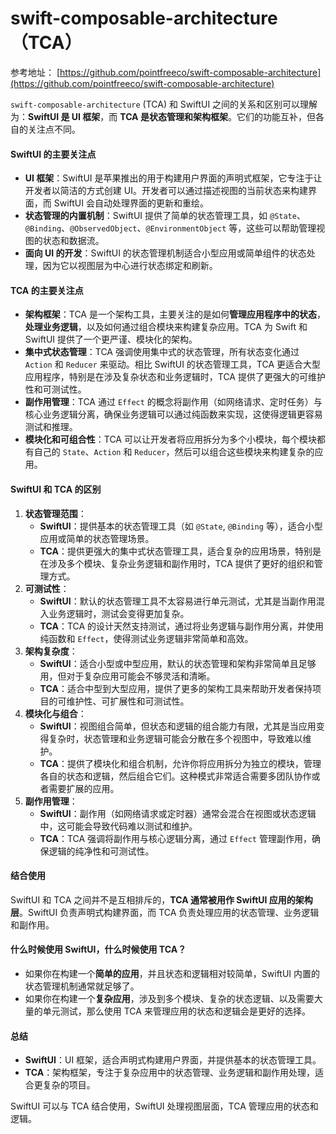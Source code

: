 # swift-composable-architecture（TCA）



参考地址： [https://github.com/pointfreeco/swift-composable-architecture](https://github.com/pointfreeco/swift-composable-architecture)



`swift-composable-architecture` (TCA) 和 SwiftUI 之间的关系和区别可以理解为：**SwiftUI 是 UI 框架**，而 **TCA 是状态管理和架构框架**。它们的功能互补，但各自的关注点不同。

#### SwiftUI 的主要关注点

* **UI 框架**：SwiftUI 是苹果推出的用于构建用户界面的声明式框架，它专注于让开发者以简洁的方式创建 UI。开发者可以通过描述视图的当前状态来构建界面，而 SwiftUI 会自动处理界面的更新和重绘。
* **状态管理的内置机制**：SwiftUI 提供了简单的状态管理工具，如 `@State`、`@Binding`、`@ObservedObject`、`@EnvironmentObject` 等，这些可以帮助管理视图的状态和数据流。
* **面向 UI 的开发**：SwiftUI 的状态管理机制适合小型应用或简单组件的状态处理，因为它以视图层为中心进行状态绑定和刷新。

#### TCA 的主要关注点

* **架构框架**：TCA 是一个架构工具，主要关注的是如何**管理应用程序中的状态**，**处理业务逻辑**，以及如何通过组合模块来构建复杂应用。TCA 为 Swift 和 SwiftUI 提供了一个更严谨、模块化的架构。
* **集中式状态管理**：TCA 强调使用集中式的状态管理，所有状态变化通过 `Action` 和 `Reducer` 来驱动。相比 SwiftUI 的状态管理工具，TCA 更适合大型应用程序，特别是在涉及复杂状态和业务逻辑时，TCA 提供了更强大的可维护性和可测试性。
* **副作用管理**：TCA 通过 `Effect` 的概念将副作用（如网络请求、定时任务）与核心业务逻辑分离，确保业务逻辑可以通过纯函数来实现，这使得逻辑更容易测试和推理。
* **模块化和可组合性**：TCA 可以让开发者将应用拆分为多个小模块，每个模块都有自己的 `State`、`Action` 和 `Reducer`，然后可以组合这些模块来构建复杂的应用。

#### SwiftUI 和 TCA 的区别

1. **状态管理范围**：
   * **SwiftUI**：提供基本的状态管理工具（如 `@State`, `@Binding` 等），适合小型应用或简单的状态管理场景。
   * **TCA**：提供更强大的集中式状态管理工具，适合复杂的应用场景，特别是在涉及多个模块、复杂业务逻辑和副作用时，TCA 提供了更好的组织和管理方式。
2. **可测试性**：
   * **SwiftUI**：默认的状态管理工具不太容易进行单元测试，尤其是当副作用混入业务逻辑时，测试会变得更加复杂。
   * **TCA**：TCA 的设计天然支持测试，通过将业务逻辑与副作用分离，并使用纯函数和 `Effect`，使得测试业务逻辑非常简单和高效。
3. **架构复杂度**：
   * **SwiftUI**：适合小型或中型应用，默认的状态管理和架构非常简单且足够用，但对于复杂应用可能会不够灵活和清晰。
   * **TCA**：适合中型到大型应用，提供了更多的架构工具来帮助开发者保持项目的可维护性、可扩展性和可测试性。
4. **模块化与组合**：
   * **SwiftUI**：视图组合简单，但状态和逻辑的组合能力有限，尤其是当应用变得复杂时，状态管理和业务逻辑可能会分散在多个视图中，导致难以维护。
   * **TCA**：提供了模块化和组合机制，允许你将应用拆分为独立的模块，管理各自的状态和逻辑，然后组合它们。这种模式非常适合需要多团队协作或者需要扩展的应用。
5. **副作用管理**：
   * **SwiftUI**：副作用（如网络请求或定时器）通常会混合在视图或状态逻辑中，这可能会导致代码难以测试和维护。
   * **TCA**：TCA 强调将副作用与核心逻辑分离，通过 `Effect` 管理副作用，确保逻辑的纯净性和可测试性。

#### 结合使用

SwiftUI 和 TCA 之间并不是互相排斥的，**TCA 通常被用作 SwiftUI 应用的架构层**。SwiftUI 负责声明式构建界面，而 TCA 负责处理应用的状态管理、业务逻辑和副作用。

#### 什么时候使用 SwiftUI，什么时候使用 TCA？

* 如果你在构建一个**简单的应用**，并且状态和逻辑相对较简单，SwiftUI 内置的状态管理机制通常就足够了。
* 如果你在构建一个**复杂应用**，涉及到多个模块、复杂的状态逻辑、以及需要大量的单元测试，那么使用 TCA 来管理应用的状态和逻辑会是更好的选择。

#### 总结

* **SwiftUI**：UI 框架，适合声明式构建用户界面，并提供基本的状态管理工具。
* **TCA**：架构框架，专注于复杂应用中的状态管理、业务逻辑和副作用处理，适合更复杂的项目。

SwiftUI 可以与 TCA 结合使用，SwiftUI 处理视图层面，TCA 管理应用的状态和逻辑。
